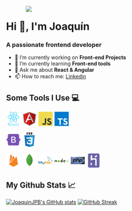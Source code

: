 <img align='right' src="https://user-images.githubusercontent.com/72035330/160853898-62bf462e-dd41-45d4-8dbf-e26e9dbd08f8.gif" width="450">

<h1 align="left">Hi 👋, I'm Joaquín</h1>
<h3 align="left">A passionate frontend developer</h3>

- 🔭 I’m currently working on **Front-end Projects**
- 🌱 I’m currently learning **Front-end tools**
- 💬 Ask me about **React & Angular**
- 📫 How to reach me: [Linkedin](https://www.linkedin.com/in/joaqu%C3%ADn-javier-pastore-barrios/)

<h2>Some Tools I Use 💻</h2>
<p align="left">
  <img src="https://raw.githubusercontent.com/devicons/devicon/master/icons/react/react-original-wordmark.svg" alt="react" width="40" height="40" />
  <img src="https://raw.githubusercontent.com/devicons/devicon/master/icons/angularjs/angularjs-original.svg" alt="angular-js" width="40" height="40" />
  <img src="https://raw.githubusercontent.com/devicons/devicon/master/icons/javascript/javascript-original.svg" alt="javascript" width="40" height="40" />
  <img src="https://raw.githubusercontent.com/devicons/devicon/master/icons/typescript/typescript-original.svg" alt="typescript" width="40" height="40" />
</p>
<p align="left">
  <img src="https://raw.githubusercontent.com/devicons/devicon/master/icons/bootstrap/bootstrap-plain.svg" alt="bootstrap" width="40" height="40" />
  <img src="https://raw.githubusercontent.com/devicons/devicon/master/icons/css3/css3-original-wordmark.svg" alt="css3" width="40" height="40" />
</p>
<p align="left">
  <img src="https://raw.githubusercontent.com/devicons/devicon/master/icons/firebase/firebase-plain.svg" alt="firebase" width="40" height="40" />
  <img src="https://raw.githubusercontent.com/devicons/devicon/master/icons/mongodb/mongodb-original.svg" alt="mongodb" width="40" height="40" />
  <img src="https://raw.githubusercontent.com/devicons/devicon/master/icons/mysql/mysql-original-wordmark.svg" alt="mysql" width="40" height="40" />
  <img src="https://raw.githubusercontent.com/devicons/devicon/master/icons/nodejs/nodejs-original-wordmark.svg" alt="nodejs" width="40" height="40" />
  <img src="https://raw.githubusercontent.com/devicons/devicon/master/icons/php/php-original.svg" alt="php" width="40" height="40" />
  <img src="https://raw.githubusercontent.com/devicons/devicon/master/icons/heroku/heroku-plain.svg" alt="heroku" width="40" height="40" />
</p>

<h2> My Github Stats 📈</h2> 

[![JoaquinJPB's GitHub stats](https://github-readme-stats.vercel.app/api?username=joaquinjpb&theme=github_dark)](https://github.com/joaquijpb/github-readme-stats)
[![GitHub Streak](https://github-readme-streak-stats.herokuapp.com?user=joaquinjpb&theme=github-dark-blue&date_format=M%20j%5B%2C%20Y%5D)](https://git.io/streak-stats)
